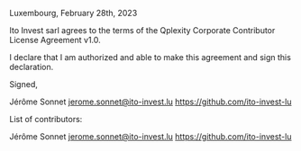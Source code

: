 Luxembourg, February 28th, 2023

Ito Invest sarl agrees to the terms of the Qplexity Corporate Contributor License
Agreement v1.0.

I declare that I am authorized and able to make this agreement and sign this
declaration.

Signed,

Jérôme Sonnet jerome.sonnet@ito-invest.lu https://github.com/ito-invest-lu

List of contributors:

Jérôme Sonnet jerome.sonnet@ito-invest.lu https://github.com/ito-invest-lu
